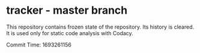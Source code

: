 # tracker - master branch

This repository contains frozen state of the repository.
Its history is cleared. It is used only for static code
analysis with Codacy.

Commit Time: 1693261156